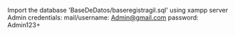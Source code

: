 Import the database 'BaseDeDatos/baseregistragil.sql' using xampp server
Admin credentials: 
  mail/username: Admin@gmail.com
  password: Admin123+

